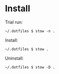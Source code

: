 # Install

Trial run:

``` console
~/.dotfiles $ stow -n .
```

Install:

``` console
~/.dotfiles $ stow .
```

Uninstall:

``` console
~/.dotfiles $ stow -D .
```
